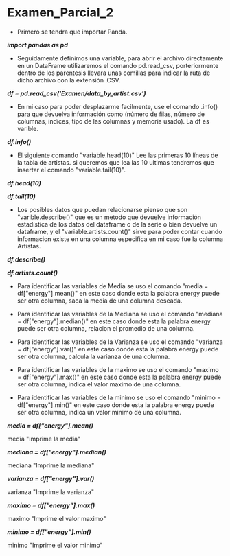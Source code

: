 # Examen_Parcial_2

- Primero se tendra que importar Panda.

***import pandas as pd***

- Seguidamente definimos una variable, para abrir el archivo directamente en un DataFrame utilizaremos
  el comando pd.read_csv, porteriormente dentro de los parentesis llevara unas comillas para indicar la
  ruta de dicho archivo con la extensión .CSV.
  
***df = pd.read_csv('Examen/data_by_artist.csv')***

- En mi caso para poder desplazarme facilmente, use el comando .info() para que devuelva información como
  (número de filas, número de columnas, índices, tipo de las columnas y memoria usado). La df es varible.
  
***df.info()***

- El siguiente comando "variable.head(10)" Lee las primeras 10 líneas de la tabla de artistas. si queremos que lea las 10 ultimas
  tendremos que insertar el comando "variable.tail(10)".

***df.head(10)***

***df.tail(10)***

- Los posibles datos que puedan relacionarse pienso que son "varible.describe()" que es un metodo que devuelve
  información estadística de los datos del dataframe o de la serie o bien devuelve un dataframe, y el "variable.artists.count()"
  sirve para poder contar cuando informacion existe en una columna especifica en mi caso fue la columna Artistas.

***df.describe()***

***df.artists.count()***


- Para identificar las variables de Media se uso el comando "media = df["energy"].mean()" en este caso donde esta la palabra energy
  puede ser otra columna, saca la media de una columna deseada.
  
- Para identificar las variables de la Mediana se uso el comando "mediana = df["energy"].median()" en este caso donde esta la palabra energy
  puede ser otra columna, relacion el promedio de una columna.
  
- Para identificar las variables de la Varianza se uso el comando "varianza = df["energy"].var()" en este caso donde esta la palabra energy
  puede ser otra columna, calcula la varianza de una columna.
  
- Para identificar las variables de la maximo se uso el comando "maximo = df["energy"].max()" en este caso donde esta la palabra energy
  puede ser otra columna, indica el valor maximo de una columna.

- Para identificar las variables de la minimo se uso el comando "minimo = df["energy"].min()" en este caso donde esta la palabra energy
  puede ser otra columna, indica un valor minimo de una columna.
  
***media = df["energy"].mean()***

media "Imprime la media"

***mediana = df["energy"].median()***

mediana "Imprime la mediana"

***varianza = df["energy"].var()***

varianza "Imprime la varianza"

***maximo = df["energy"].max()***

maximo "Imprime el valor maximo"

***minimo = df["energy"].min()***

minimo "Imprime el valor minimo"
